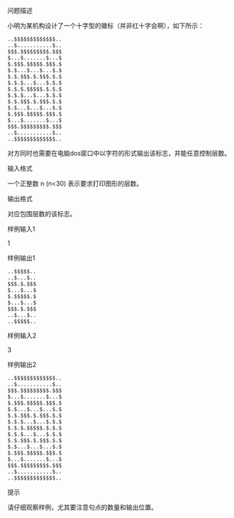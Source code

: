 问题描述

小明为某机构设计了一个十字型的徽标（并非红十字会啊），如下所示：

    ..$$$$$$$$$$$$$..
    ..$...........$..
    $$$.$$$$$$$$$.$$$
    $...$.......$...$
    $.$$$.$$$$$.$$$.$
    $.$...$...$...$.$
    $.$.$$$.$.$$$.$.$
    $.$.$...$...$.$.$
    $.$.$.$$$$$.$.$.$
    $.$.$...$...$.$.$
    $.$.$$$.$.$$$.$.$
    $.$...$...$...$.$
    $.$$$.$$$$$.$$$.$
    $...$.......$...$
    $$$.$$$$$$$$$.$$$
    ..$...........$..
    ..$$$$$$$$$$$$$..
    
对方同时也需要在电脑dos窗口中以字符的形式输出该标志，并能任意控制层数。

输入格式

一个正整数 n (n<30) 表示要求打印图形的层数。

输出格式

对应包围层数的该标志。

样例输入1

1

样例输出1

    ..$$$$$..
    ..$...$..
    $$$.$.$$$
    $...$...$
    $.$$$$$.$
    $...$...$
    $$$.$.$$$
    ..$...$..
    ..$$$$$..
    
样例输入2

3

样例输出2
    
    ..$$$$$$$$$$$$$..
    ..$...........$..
    $$$.$$$$$$$$$.$$$
    $...$.......$...$
    $.$$$.$$$$$.$$$.$
    $.$...$...$...$.$
    $.$.$$$.$.$$$.$.$
    $.$.$...$...$.$.$
    $.$.$.$$$$$.$.$.$
    $.$.$...$...$.$.$
    $.$.$$$.$.$$$.$.$
    $.$...$...$...$.$
    $.$$$.$$$$$.$$$.$
    $...$.......$...$
    $$$.$$$$$$$$$.$$$
    ..$...........$..
    ..$$$$$$$$$$$$$..

提示

请仔细观察样例，尤其要注意句点的数量和输出位置。
